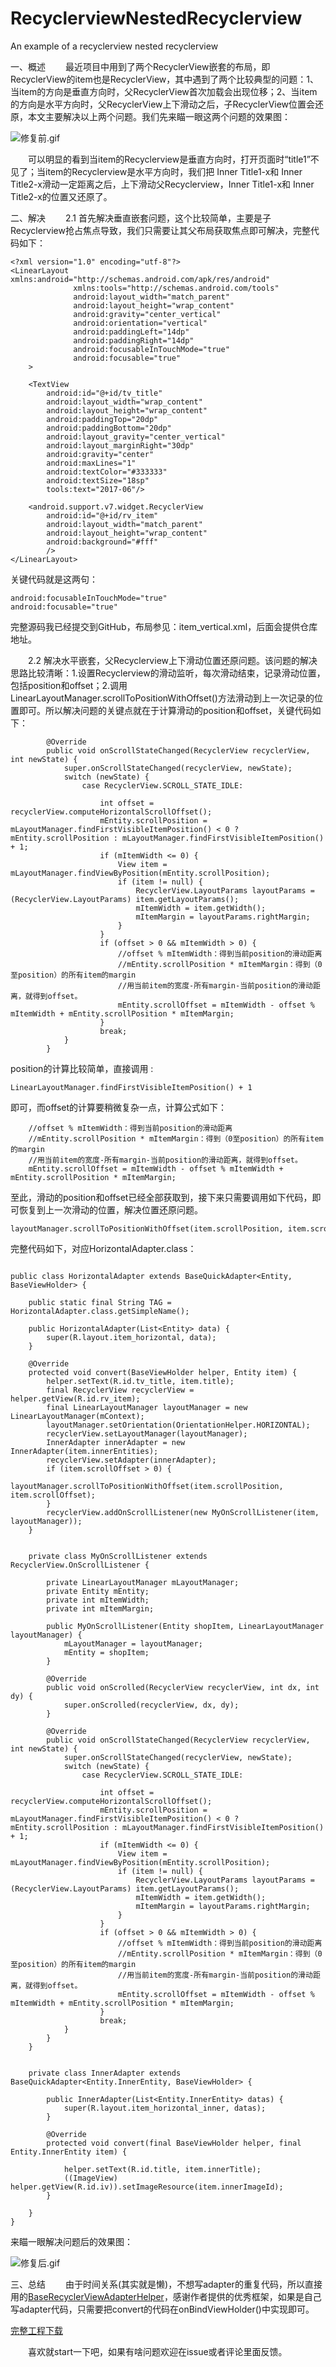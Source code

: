 # RecyclerviewNestedRecyclerview
An example of a recyclerview nested recyclerview


一、概述
  最近项目中用到了两个RecyclerView嵌套的布局，即RecyclerView的item也是RecyclerView，其中遇到了两个比较典型的问题：1、当item的方向是垂直方向时，父RecyclerView首次加载会出现位移；2、当item的方向是水平方向时，父RecyclerView上下滑动之后，子RecyclerView位置会还原，本文主要解决以上两个问题。我们先来瞄一眼这两个问题的效果图：

![修复前.gif](http://upload-images.jianshu.io/upload_images/2032177-caf62e812c3c8243.gif?imageMogr2/auto-orient/strip)

  可以明显的看到当item的Recyclerview是垂直方向时，打开页面时“title1”不见了；当item的Recyclerview是水平方向时，我们把 Inner Title1-x和 Inner Title2-x滑动一定距离之后，上下滑动父Recyclerview，Inner Title1-x和 Inner Title2-x的位置又还原了。

二、解决
  2.1 首先解决垂直嵌套问题，这个比较简单，主要是子Recyclerview抢占焦点导致，我们只需要让其父布局获取焦点即可解决，完整代码如下：
```
<?xml version="1.0" encoding="utf-8"?>
<LinearLayout xmlns:android="http://schemas.android.com/apk/res/android"
              xmlns:tools="http://schemas.android.com/tools"
              android:layout_width="match_parent"
              android:layout_height="wrap_content"
              android:gravity="center_vertical"
              android:orientation="vertical"
              android:paddingLeft="14dp"
              android:paddingRight="14dp"
              android:focusableInTouchMode="true"
              android:focusable="true"
    >

    <TextView
        android:id="@+id/tv_title"
        android:layout_width="wrap_content"
        android:layout_height="wrap_content"
        android:paddingTop="20dp"
        android:paddingBottom="20dp"
        android:layout_gravity="center_vertical"
        android:layout_marginRight="30dp"
        android:gravity="center"
        android:maxLines="1"
        android:textColor="#333333"
        android:textSize="18sp"
        tools:text="2017-06"/>

    <android.support.v7.widget.RecyclerView
        android:id="@+id/rv_item"
        android:layout_width="match_parent"
        android:layout_height="wrap_content"
        android:background="#fff"
        />
</LinearLayout>
```
关键代码就是这两句：
```
android:focusableInTouchMode="true"
android:focusable="true"
```
完整源码我已经提交到GitHub，布局参见：item_vertical.xml，后面会提供仓库地址。

  2.2 解决水平嵌套，父Recyclerview上下滑动位置还原问题。该问题的解决思路比较清晰：1.设置Recyclerview的滑动监听，每次滑动结束，记录滑动位置，包括position和offset；2.调用LinearLayoutManager.scrollToPositionWithOffset()方法滑动到上一次记录的位置即可。所以解决问题的关键点就在于计算滑动的position和offset，关键代码如下：
```
        @Override
        public void onScrollStateChanged(RecyclerView recyclerView, int newState) {
            super.onScrollStateChanged(recyclerView, newState);
            switch (newState) {
                case RecyclerView.SCROLL_STATE_IDLE:

                    int offset = recyclerView.computeHorizontalScrollOffset();
                    mEntity.scrollPosition = mLayoutManager.findFirstVisibleItemPosition() < 0 ? mEntity.scrollPosition : mLayoutManager.findFirstVisibleItemPosition() + 1;
                    if (mItemWidth <= 0) {
                        View item = mLayoutManager.findViewByPosition(mEntity.scrollPosition);
                        if (item != null) {
                            RecyclerView.LayoutParams layoutParams = (RecyclerView.LayoutParams) item.getLayoutParams();
                            mItemWidth = item.getWidth();
                            mItemMargin = layoutParams.rightMargin;
                        }
                    }
                    if (offset > 0 && mItemWidth > 0) {
                        //offset % mItemWidth：得到当前position的滑动距离
                        //mEntity.scrollPosition * mItemMargin：得到（0至position）的所有item的margin
                        //用当前item的宽度-所有margin-当前position的滑动距离，就得到offset。
                        mEntity.scrollOffset = mItemWidth - offset % mItemWidth + mEntity.scrollPosition * mItemMargin;
                    }
                    break;
            }
        }
```
position的计算比较简单，直接调用 :
```
LinearLayoutManager.findFirstVisibleItemPosition() + 1
```
即可，而offset的计算要稍微复杂一点，计算公式如下：
```
    //offset % mItemWidth：得到当前position的滑动距离
    //mEntity.scrollPosition * mItemMargin：得到（0至position）的所有item的margin
    //用当前item的宽度-所有margin-当前position的滑动距离，就得到offset。
    mEntity.scrollOffset = mItemWidth - offset % mItemWidth + mEntity.scrollPosition * mItemMargin;
```

至此，滑动的position和offset已经全部获取到，接下来只需要调用如下代码，即可恢复到上一次滑动的位置，解决位置还原问题。
```
layoutManager.scrollToPositionWithOffset(item.scrollPosition, item.scrollOffset);
```

完整代码如下，对应HorizontalAdapter.class：
```

public class HorizontalAdapter extends BaseQuickAdapter<Entity, BaseViewHolder> {

    public static final String TAG = HorizontalAdapter.class.getSimpleName();

    public HorizontalAdapter(List<Entity> data) {
        super(R.layout.item_horizontal, data);
    }

    @Override
    protected void convert(BaseViewHolder helper, Entity item) {
        helper.setText(R.id.tv_title, item.title);
        final RecyclerView recyclerView = helper.getView(R.id.rv_item);
        final LinearLayoutManager layoutManager = new LinearLayoutManager(mContext);
        layoutManager.setOrientation(OrientationHelper.HORIZONTAL);
        recyclerView.setLayoutManager(layoutManager);
        InnerAdapter innerAdapter = new InnerAdapter(item.innerEntities);
        recyclerView.setAdapter(innerAdapter);
        if (item.scrollOffset > 0) {
            layoutManager.scrollToPositionWithOffset(item.scrollPosition, item.scrollOffset);
        }
        recyclerView.addOnScrollListener(new MyOnScrollListener(item, layoutManager));
    }


    private class MyOnScrollListener extends RecyclerView.OnScrollListener {

        private LinearLayoutManager mLayoutManager;
        private Entity mEntity;
        private int mItemWidth;
        private int mItemMargin;

        public MyOnScrollListener(Entity shopItem, LinearLayoutManager layoutManager) {
            mLayoutManager = layoutManager;
            mEntity = shopItem;
        }

        @Override
        public void onScrolled(RecyclerView recyclerView, int dx, int dy) {
            super.onScrolled(recyclerView, dx, dy);
        }

        @Override
        public void onScrollStateChanged(RecyclerView recyclerView, int newState) {
            super.onScrollStateChanged(recyclerView, newState);
            switch (newState) {
                case RecyclerView.SCROLL_STATE_IDLE:

                    int offset = recyclerView.computeHorizontalScrollOffset();
                    mEntity.scrollPosition = mLayoutManager.findFirstVisibleItemPosition() < 0 ? mEntity.scrollPosition : mLayoutManager.findFirstVisibleItemPosition() + 1;
                    if (mItemWidth <= 0) {
                        View item = mLayoutManager.findViewByPosition(mEntity.scrollPosition);
                        if (item != null) {
                            RecyclerView.LayoutParams layoutParams = (RecyclerView.LayoutParams) item.getLayoutParams();
                            mItemWidth = item.getWidth();
                            mItemMargin = layoutParams.rightMargin;
                        }
                    }
                    if (offset > 0 && mItemWidth > 0) {
                        //offset % mItemWidth：得到当前position的滑动距离
                        //mEntity.scrollPosition * mItemMargin：得到（0至position）的所有item的margin
                        //用当前item的宽度-所有margin-当前position的滑动距离，就得到offset。
                        mEntity.scrollOffset = mItemWidth - offset % mItemWidth + mEntity.scrollPosition * mItemMargin;
                    }
                    break;
            }
        }
    }


    private class InnerAdapter extends BaseQuickAdapter<Entity.InnerEntity, BaseViewHolder> {

        public InnerAdapter(List<Entity.InnerEntity> datas) {
            super(R.layout.item_horizontal_inner, datas);
        }

        @Override
        protected void convert(final BaseViewHolder helper, final Entity.InnerEntity item) {

            helper.setText(R.id.title, item.innerTitle);
            ((ImageView) helper.getView(R.id.iv)).setImageResource(item.innerImageId);
        }

    }
}

```
来瞄一眼解决问题后的效果图：

![修复后.gif](http://upload-images.jianshu.io/upload_images/2032177-546c6cce03f9b4f4.gif?imageMogr2/auto-orient/strip)


三、总结
  由于时间关系(其实就是懒)，不想写adapter的重复代码，所以直接用的[BaseRecyclerViewAdapterHelper](https://github.com/CymChad/BaseRecyclerViewAdapterHelper)，感谢作者提供的优秀框架，如果是自己写adapter代码，只需要把convert的代码在onBindViewHolder()中实现即可。

[完整工程下载](https://github.com/EnjoyAndroid/RecyclerviewNestedRecyclerview)

  喜欢就start一下吧，如果有啥问题欢迎在issue或者评论里面反馈。
